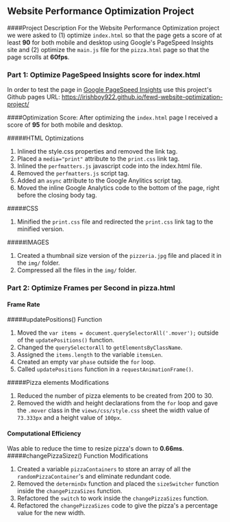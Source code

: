 ## Website Performance Optimization Project

####Project Description
For the Website Performance Optimization project we were asked to (1) optimize `index.html` so that the page gets a score of at least **90** for both mobile and desktop using Google's PageSpeed Insights site and (2) optimize the `main.js` file for the `pizza.html` page so that the page scrolls at **60fps**.

### Part 1: Optimize PageSpeed Insights score for index.html

In order to test the page in [Google PageSpeed Insights](https://developers.google.com/speed/pagespeed/insights/) use this project's Github pages URL: https://irishboy922.github.io/fewd-website-optimization-project/

####Optimization Score:
After optimizing the `index.html` page I received a score of **95** for both mobile and desktop.

#####HTML Optimizations
1. Inlined the style.css properties and removed the link tag.
2. Placed a `media="print"` attribute to the `print.css` link tag.
3. Inlined the `perfmatters.js` javascript code into the index.html file.
4. Removed the `perfmatters.js` script tag.
5. Added an `async` attribute to the Google Anylitics script tag.
6. Moved the inline Google Analytics code to the bottom of the page, right before the closing body tag.

#####CSS
1. Minified the `print.css` file and redirected the `print.css` link tag to the minified version.

#####IMAGES
1. Created a thumbnail size version of the `pizzeria.jpg` file and placed it in the `img/` folder.
2. Compressed all the files in the `img/` folder.


### Part 2: Optimize Frames per Second in pizza.html

#### Frame Rate

#####updatePositions() Function
1. Moved the `var items = document.querySelectorAll('.mover');` outside of the `updatePositions()` function.
2. Changed the `querySelectorAll` to `getElementsByClassName`.
3. Assigned the `items.length` to the variable `itemsLen`.
4. Created an empty var `phase` outside the `for` loop.
5. Called `updatePositions` function in a `requestAnimationFrame()`.

#####Pizza elements Modifications
1. Reduced the number of pizza elements to be created from 200 to 30.
2. Removed the width and height declarations from the `for` loop and gave the `.mover` class in the `views/css/style.css` sheet the width value of `73.333px` and a height value of `100px`.

#### Computational Efficiency
Was able to reduce the time to resize pizza's down to **0.66ms**.
#####changePizzaSizez() Function Modifications
1. Created a variable `pizzaContainers` to store an array of all the `randomPizzaContainer`'s and eliminate redundant code.
2. Removed the `determinDx` function and placed the `sizeSwitcher` function inside the `changePizzaSizes` function.
3. Refactored the `switch` to work inside the `changePizzaSizes` function.
4. Refactored the `changePizzaSizes` code to give the pizza's a percentage value for the new width.
 
